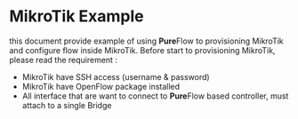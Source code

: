 # **MikroTik** Example
this document provide example of using **Pure**Flow to provisioning MikroTik and configure flow inside MikroTik. Before start to provisioning MikroTik, please read the requirement :
- MikroTik have SSH access (username & password)
- MikroTik have OpenFlow package installed
- All interface that are want to connect to **Pure**Flow based controller, must attach to a single Bridge
